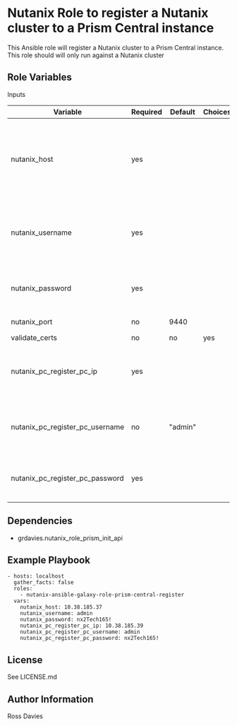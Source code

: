 # Nutanix Role to register a Nutanix cluster to a Prism Central instance

This Ansible role will register a Nutanix cluster to a Prism Central instance. This role should will only run against a Nutanix cluster


## Role Variables

Inputs

| Variable                        | Required | Default | Choices                   | Comments                                                                             |
|---------------------------------|----------|---------|---------------------------|--------------------------------------------------------------------------------------|
| nutanix_host                    | yes      |         |                           | The IP address or FQDN for the Prism (Element only) to which you want to connect.    |
| nutanix_username                | yes      |         |                           | A valid username with appropriate rights to access the Nutanix API.                  |
| nutanix_password                | yes      |         |                           | A valid password for the supplied username.                                          |
| nutanix_port                    | no       | 9440    |                           | The Prism TCP port.                                                                  |
| validate_certs                  | no       | no      | yes | no                  | Whether to check if Prism UI certificates are valid.                                 |
| nutanix_pc_register_pc_ip       | yes      |         |                           | The IP address of the Prism Central to register with.                                |
| nutanix_pc_register_pc_username | no       | "admin" |                           | The username to authenticate with Prism Central.                                     |
| nutanix_pc_register_pc_password | yes      |         |                           | The password to authenticate with Prism Central.                                     |


## Dependencies

- grdavies.nutanix_role_prism_init_api


## Example Playbook

```
- hosts: localhost
  gather_facts: false
  roles:
    - nutanix-ansible-galaxy-role-prism-central-register
  vars:
    nutanix_host: 10.38.185.37
    nutanix_username: admin
    nutanix_password: nx2Tech165!
    nutanix_pc_register_pc_ip: 10.38.185.39
    nutanix_pc_register_pc_username: admin
    nutanix_pc_register_pc_password: nx2Tech165!
```

## License

See LICENSE.md

## Author Information

Ross Davies
